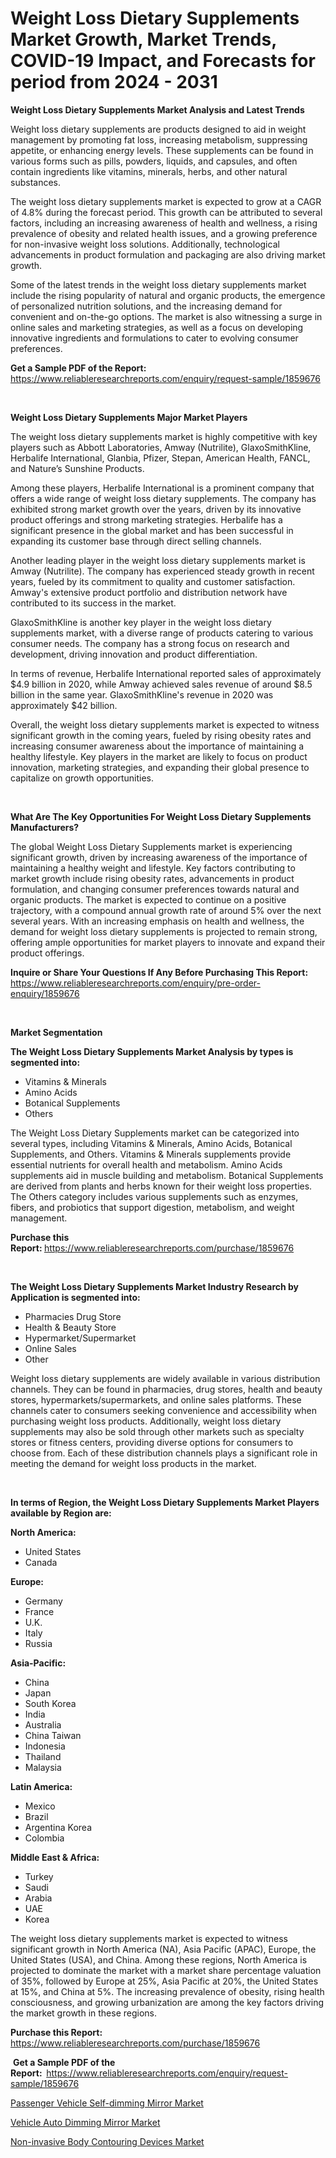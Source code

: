 <p><h1>Weight Loss Dietary Supplements Market Growth, Market Trends, COVID-19 Impact, and Forecasts for period from 2024 - 2031</h1></p><p><strong>Weight Loss Dietary Supplements Market Analysis and Latest Trends</strong></p>
<p><p>Weight loss dietary supplements are products designed to aid in weight management by promoting fat loss, increasing metabolism, suppressing appetite, or enhancing energy levels. These supplements can be found in various forms such as pills, powders, liquids, and capsules, and often contain ingredients like vitamins, minerals, herbs, and other natural substances.</p><p>The weight loss dietary supplements market is expected to grow at a CAGR of 4.8% during the forecast period. This growth can be attributed to several factors, including an increasing awareness of health and wellness, a rising prevalence of obesity and related health issues, and a growing preference for non-invasive weight loss solutions. Additionally, technological advancements in product formulation and packaging are also driving market growth.</p><p>Some of the latest trends in the weight loss dietary supplements market include the rising popularity of natural and organic products, the emergence of personalized nutrition solutions, and the increasing demand for convenient and on-the-go options. The market is also witnessing a surge in online sales and marketing strategies, as well as a focus on developing innovative ingredients and formulations to cater to evolving consumer preferences.</p></p>
<p><strong>Get a Sample PDF of the Report:&nbsp;</strong> <a href="https://www.reliableresearchreports.com/enquiry/request-sample/1859676">https://www.reliableresearchreports.com/enquiry/request-sample/1859676</a></p>
<p>&nbsp;</p>
<p><strong>Weight Loss Dietary Supplements Major Market Players</strong></p>
<p><p>The weight loss dietary supplements market is highly competitive with key players such as Abbott Laboratories, Amway (Nutrilite), GlaxoSmithKline, Herbalife International, Glanbia, Pfizer, Stepan, American Health, FANCL, and Nature’s Sunshine Products. </p><p>Among these players, Herbalife International is a prominent company that offers a wide range of weight loss dietary supplements. The company has exhibited strong market growth over the years, driven by its innovative product offerings and strong marketing strategies. Herbalife has a significant presence in the global market and has been successful in expanding its customer base through direct selling channels.</p><p>Another leading player in the weight loss dietary supplements market is Amway (Nutrilite). The company has experienced steady growth in recent years, fueled by its commitment to quality and customer satisfaction. Amway's extensive product portfolio and distribution network have contributed to its success in the market.</p><p>GlaxoSmithKline is another key player in the weight loss dietary supplements market, with a diverse range of products catering to various consumer needs. The company has a strong focus on research and development, driving innovation and product differentiation.</p><p>In terms of revenue, Herbalife International reported sales of approximately $4.9 billion in 2020, while Amway achieved sales revenue of around $8.5 billion in the same year. GlaxoSmithKline's revenue in 2020 was approximately $42 billion.</p><p>Overall, the weight loss dietary supplements market is expected to witness significant growth in the coming years, fueled by rising obesity rates and increasing consumer awareness about the importance of maintaining a healthy lifestyle. Key players in the market are likely to focus on product innovation, marketing strategies, and expanding their global presence to capitalize on growth opportunities.</p></p>
<p>&nbsp;</p>
<p><strong>What Are The Key Opportunities For Weight Loss Dietary Supplements Manufacturers?</strong></p>
<p><p>The global Weight Loss Dietary Supplements market is experiencing significant growth, driven by increasing awareness of the importance of maintaining a healthy weight and lifestyle. Key factors contributing to market growth include rising obesity rates, advancements in product formulation, and changing consumer preferences towards natural and organic products. The market is expected to continue on a positive trajectory, with a compound annual growth rate of around 5% over the next several years. With an increasing emphasis on health and wellness, the demand for weight loss dietary supplements is projected to remain strong, offering ample opportunities for market players to innovate and expand their product offerings.</p></p>
<p><strong>Inquire or Share Your Questions If Any Before Purchasing This Report:</strong> <a href="https://www.reliableresearchreports.com/enquiry/pre-order-enquiry/1859676">https://www.reliableresearchreports.com/enquiry/pre-order-enquiry/1859676</a></p>
<p>&nbsp;</p>
<p><strong>Market Segmentation</strong></p>
<p><strong>The Weight Loss Dietary Supplements Market Analysis by types is segmented into:</strong></p>
<p><ul><li>Vitamins & Minerals</li><li>Amino Acids</li><li>Botanical Supplements</li><li>Others</li></ul></p>
<p><p>The Weight Loss Dietary Supplements market can be categorized into several types, including Vitamins & Minerals, Amino Acids, Botanical Supplements, and Others. Vitamins & Minerals supplements provide essential nutrients for overall health and metabolism. Amino Acids supplements aid in muscle building and metabolism. Botanical Supplements are derived from plants and herbs known for their weight loss properties. The Others category includes various supplements such as enzymes, fibers, and probiotics that support digestion, metabolism, and weight management.</p></p>
<p><strong>Purchase this Report:&nbsp;</strong><a href="https://www.reliableresearchreports.com/purchase/1859676">https://www.reliableresearchreports.com/purchase/1859676</a></p>
<p>&nbsp;</p>
<p><strong>The Weight Loss Dietary Supplements Market Industry Research by Application is segmented into:</strong></p>
<p><ul><li>Pharmacies Drug Store</li><li>Health & Beauty Store</li><li>Hypermarket/Supermarket</li><li>Online Sales</li><li>Other</li></ul></p>
<p><p>Weight loss dietary supplements are widely available in various distribution channels. They can be found in pharmacies, drug stores, health and beauty stores, hypermarkets/supermarkets, and online sales platforms. These channels cater to consumers seeking convenience and accessibility when purchasing weight loss products. Additionally, weight loss dietary supplements may also be sold through other markets such as specialty stores or fitness centers, providing diverse options for consumers to choose from. Each of these distribution channels plays a significant role in meeting the demand for weight loss products in the market.</p></p>
<p>&nbsp;</p>
<p><strong>In terms of Region, the Weight Loss Dietary Supplements Market Players available by Region are:</strong></p>
<p>
    <p> <strong> North America: </strong>
        <ul>
            <li>United States</li>
            <li>Canada</li>
        </ul>
        </p> 
    <p> <strong> Europe: </strong>
        <ul>
            <li>Germany</li>
            <li>France</li>
            <li>U.K.</li>
            <li>Italy</li>
            <li>Russia</li>
        </ul>
        </p> 
    <p> <strong> Asia-Pacific: </strong>
        <ul>
            <li>China</li>
            <li>Japan</li>
            <li>South Korea</li>
            <li>India</li>
            <li>Australia</li>
            <li>China Taiwan</li>
            <li>Indonesia</li>
            <li>Thailand</li>
            <li>Malaysia</li>
        </ul>
        </p> 
    <p> <strong> Latin America: </strong>
        <ul>
            <li>Mexico</li>
            <li>Brazil</li>
            <li>Argentina Korea</li>
            <li>Colombia</li>
        </ul>
        </p> 
    <p> <strong> Middle East & Africa: </strong>
        <ul>
            <li>Turkey</li>
            <li>Saudi</li>
            <li>Arabia</li>
            <li>UAE</li>
            <li>Korea</li>
        </ul>
    </p>
    </p>
<p><p>The weight loss dietary supplements market is expected to witness significant growth in North America (NA), Asia Pacific (APAC), Europe, the United States (USA), and China. Among these regions, North America is projected to dominate the market with a market share percentage valuation of 35%, followed by Europe at 25%, Asia Pacific at 20%, the United States at 15%, and China at 5%. The increasing prevalence of obesity, rising health consciousness, and growing urbanization are among the key factors driving the market growth in these regions.</p></p>
<p><strong>Purchase this Report: </strong><a href="https://www.reliableresearchreports.com/purchase/1859676">https://www.reliableresearchreports.com/purchase/1859676</a></p>
<p>&nbsp;<strong>Get a Sample PDF of the Report:&nbsp;&nbsp;</strong><a href="https://www.reliableresearchreports.com/enquiry/request-sample/1859676">https://www.reliableresearchreports.com/enquiry/request-sample/1859676</a></p>
<p><strong></strong></p>
<p><p><a href="https://www.linkedin.com/pulse/passenger-vehicle-self-dimming-mirror-market-research-report-pvsje?trackingId=TxS8nSzn329Caeg%2Bp7ndtQ%3D%3D">Passenger Vehicle Self-dimming Mirror Market</a></p><p><a href="https://www.linkedin.com/pulse/vehicle-auto-dimming-mirror-market-comprehensive-report-oho6e?trackingId=%2FCF5Jvw4kEprkKEjIojFRQ%3D%3D">Vehicle Auto Dimming Mirror Market</a></p><p><a href="https://www.linkedin.com/pulse/non-invasive-body-contouring-devices-market-research-report-vz3oe?trackingId=IVvxRbtkvG1OSWD31dcNJw%3D%3D">Non-invasive Body Contouring Devices Market</a></p></p>